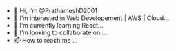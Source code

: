 - 👋 Hi, I’m @PrathameshD2001
- 👀 I’m interested in Web Developement | AWS | Cloud...
- 🌱 I’m currently learning React...
- 💞️ I’m looking to collaborate on ...
- 📫 How to reach me ...

<!---
PrathameshD2001/PrathameshD2001 is a ✨ special ✨ repository because its `README.md` (this file) appears on your GitHub profile.
You can click the Preview link to take a look at your changes.
--->
